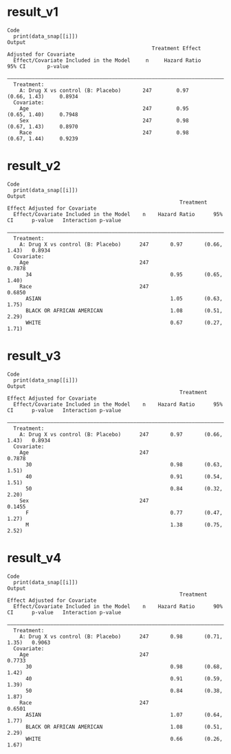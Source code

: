 # result_v1

    Code
      print(data_snap[[i]])
    Output
                                                   Treatment Effect Adjusted for Covariate     
      Effect/Covariate Included in the Model     n     Hazard Ratio       95% CI       p-value 
      —————————————————————————————————————————————————————————————————————————————————————————
      Treatment:                                                                               
        A: Drug X vs control (B: Placebo)       247        0.97        (0.66, 1.43)     0.8934 
      Covariate:                                                                               
        Age                                     247        0.95        (0.65, 1.40)     0.7948 
        Sex                                     247        0.98        (0.67, 1.43)     0.8970 
        Race                                    247        0.98        (0.67, 1.44)     0.9239 

# result_v2

    Code
      print(data_snap[[i]])
    Output
                                                            Treatment Effect Adjusted for Covariate             
      Effect/Covariate Included in the Model    n    Hazard Ratio      95% CI      p-value   Interaction p-value
      ——————————————————————————————————————————————————————————————————————————————————————————————————————————
      Treatment:                                                                                                
        A: Drug X vs control (B: Placebo)      247       0.97       (0.66, 1.43)   0.8934                       
      Covariate:                                                                                                
        Age                                    247                                                 0.7878       
          34                                             0.95       (0.65, 1.40)                                
        Race                                   247                                                 0.6850       
          ASIAN                                          1.05       (0.63, 1.75)                                
          BLACK OR AFRICAN AMERICAN                      1.08       (0.51, 2.29)                                
          WHITE                                          0.67       (0.27, 1.71)                                

# result_v3

    Code
      print(data_snap[[i]])
    Output
                                                            Treatment Effect Adjusted for Covariate             
      Effect/Covariate Included in the Model    n    Hazard Ratio      95% CI      p-value   Interaction p-value
      ——————————————————————————————————————————————————————————————————————————————————————————————————————————
      Treatment:                                                                                                
        A: Drug X vs control (B: Placebo)      247       0.97       (0.66, 1.43)   0.8934                       
      Covariate:                                                                                                
        Age                                    247                                                 0.7878       
          30                                             0.98       (0.63, 1.51)                                
          40                                             0.91       (0.54, 1.51)                                
          50                                             0.84       (0.32, 2.20)                                
        Sex                                    247                                                 0.1455       
          F                                              0.77       (0.47, 1.27)                                
          M                                              1.38       (0.75, 2.52)                                

# result_v4

    Code
      print(data_snap[[i]])
    Output
                                                            Treatment Effect Adjusted for Covariate             
      Effect/Covariate Included in the Model    n    Hazard Ratio      90% CI      p-value   Interaction p-value
      ——————————————————————————————————————————————————————————————————————————————————————————————————————————
      Treatment:                                                                                                
        A: Drug X vs control (B: Placebo)      247       0.98       (0.71, 1.35)   0.9063                       
      Covariate:                                                                                                
        Age                                    247                                                 0.7733       
          30                                             0.98       (0.68, 1.42)                                
          40                                             0.91       (0.59, 1.39)                                
          50                                             0.84       (0.38, 1.87)                                
        Race                                   247                                                 0.6501       
          ASIAN                                          1.07       (0.64, 1.77)                                
          BLACK OR AFRICAN AMERICAN                      1.08       (0.51, 2.29)                                
          WHITE                                          0.66       (0.26, 1.67)                                

